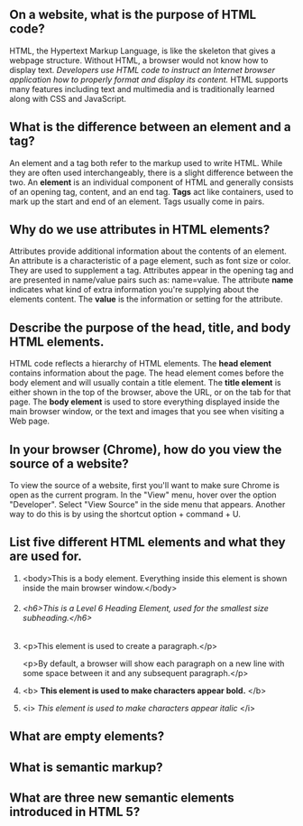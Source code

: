 ## On a website, what is the purpose of HTML code?

HTML, the Hypertext Markup Language, is like the skeleton that gives a webpage structure. Without HTML, a browser would not know how to display text. _Developers use HTML code to instruct an Internet browser application how to properly format and display its content._ HTML supports many features including text and multimedia and is traditionally learned along with CSS and JavaScript.

## What is the difference between an **element** and a **tag**?

An element and a tag both refer to the markup used to write HTML. While they are often used interchangeably, there is a slight difference between the two. An **element** is an individual component of HTML and generally consists of an opening tag, content, and an end tag. **Tags** act like containers, used to mark up the start and end of an element. Tags usually come in pairs.

## Why do we use attributes in HTML elements?

Attributes provide additional information about the contents of an element. An attribute is a characteristic of a page element, such as font size or color. They are used to supplement a tag. Attributes appear in the opening tag and are presented in name/value pairs such as: name=value. The attribute **name** indicates what kind of extra information you're supplying about the elements content. The **value** is the information or setting for the attribute.

## Describe the purpose of the head, title, and body HTML elements.

HTML code reflects a hierarchy of HTML elements. The **head element** contains information about the page. The head element comes before the body element and will usually contain a title element. The **title element** is either shown in the top of the browser, above the URL, or on the tab for that page. The **body element** is used to store everything displayed inside the main browser window, or the text and images that you see when visiting a Web page.

## In your browser (Chrome), how do you view the source of a website?

To view the source of a website, first you'll want to make sure Chrome is open as the current program. In the "View" menu, hover over the option "Developer". Select "View Source" in the side menu that appears. Another way to do this is by using the shortcut option + command + U.

## List five different HTML elements and what they are used for.

1. &lt;body&gt;This is a body element. Everything inside this element is shown inside the main browser window.&lt;/body&gt;
1. ###### &lt;h6&gt;This is a Level 6 Heading Element, used for the smallest size subheading.&lt;/h6&gt;

1. <p>&lt;p&gt;This element is used to create a paragraph.&lt;/p&gt;</p> <p>&lt;p&gt;By default, a browser will show each paragraph on a new line with some space between it and any subsequent paragraph.&lt;/p&gt;</p>

1. &lt;b&gt; **This element is used to make characters appear bold.** &lt;/b&gt;
1. &lt;i&gt; _This element is used to make characters appear italic_ &lt;/i&gt;

## What are empty elements?

## What is semantic markup?

## What are three new semantic elements introduced in HTML 5?
